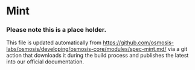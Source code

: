 # Mint

### Please note this is a place holder.
This file is updated automatically from https://github.com/osmosis-labs/osmosis/developing/osmosis-core/modules/spec-mint.md/ via a git action that downloads it during the build process and publishes the latest into our official documentation.